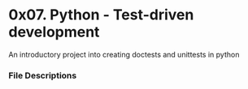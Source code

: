 # 0x07. Python - Test-driven development
An introductory project into creating doctests and unittests in python
### File Descriptions
